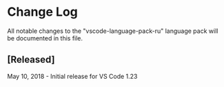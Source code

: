 # Change Log
All notable changes to the "vscode-language-pack-ru" language pack will be documented in this file.

## [Released]
May 10, 2018  - Initial release for VS Code 1.23

